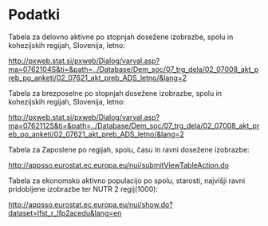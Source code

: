 # Podatki


Tabela za delovno aktivne po stopnjah dosežene izobrazbe, spolu in kohezijskih regijah, Slovenija, letno:

http://pxweb.stat.si/pxweb/Dialog/varval.asp?ma=0762104S&ti=&path=../Database/Dem_soc/07_trg_dela/02_07008_akt_preb_po_anketi/02_07621_akt_preb_ADS_letno/&lang=2

Tabela za brezposelne po stopnjah dosežene izobrazbe, spolu in kohezijskih regijah, Slovenija, letno:

http://pxweb.stat.si/pxweb/Dialog/varval.asp?ma=0762112S&ti=&path=../Database/Dem_soc/07_trg_dela/02_07008_akt_preb_po_anketi/02_07621_akt_preb_ADS_letno/&lang=2

Tabela za Zaposlene po regijah, spolu, času in ravni dosežene izobrazbe:

http://appsso.eurostat.ec.europa.eu/nui/submitViewTableAction.do

Tabela za ekonomsko aktivno populacijo po spolu, starosti, najvišji ravni pridobljene izobrazbe ter NUTR 2 regij(1000):

http://appsso.eurostat.ec.europa.eu/nui/show.do?dataset=lfst_r_lfp2acedu&lang=en
